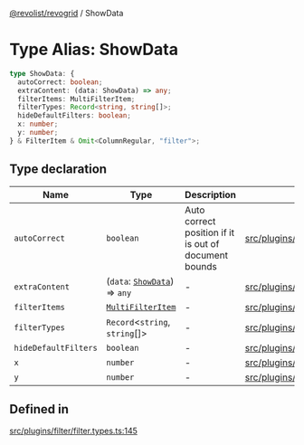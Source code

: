 [@revolist/revogrid](README.md) / ShowData

# Type Alias: ShowData

```ts
type ShowData: {
  autoCorrect: boolean;
  extraContent: (data: ShowData) => any;
  filterItems: MultiFilterItem;
  filterTypes: Record<string, string[]>;
  hideDefaultFilters: boolean;
  x: number;
  y: number;
} & FilterItem & Omit<ColumnRegular, "filter">;
```

## Type declaration

| Name | Type | Description | Defined in |
| ------ | ------ | ------ | ------ |
| `autoCorrect` | `boolean` | Auto correct position if it is out of document bounds | [src/plugins/filter/filter.types.ts:151](https://github.com/revolist/revogrid/blob/6916c62aedeba77f36804fdc386f78e588e18412/src/plugins/filter/filter.types.ts#L151) |
| `extraContent` | (`data`: [`ShowData`](TypeAlias.ShowData.md)) => `any` | - | [src/plugins/filter/filter.types.ts:157](https://github.com/revolist/revogrid/blob/6916c62aedeba77f36804fdc386f78e588e18412/src/plugins/filter/filter.types.ts#L157) |
| `filterItems` | [`MultiFilterItem`](TypeAlias.MultiFilterItem.md) | - | [src/plugins/filter/filter.types.ts:153](https://github.com/revolist/revogrid/blob/6916c62aedeba77f36804fdc386f78e588e18412/src/plugins/filter/filter.types.ts#L153) |
| `filterTypes` | `Record`\<`string`, `string`[]\> | - | [src/plugins/filter/filter.types.ts:152](https://github.com/revolist/revogrid/blob/6916c62aedeba77f36804fdc386f78e588e18412/src/plugins/filter/filter.types.ts#L152) |
| `hideDefaultFilters` | `boolean` | - | [src/plugins/filter/filter.types.ts:155](https://github.com/revolist/revogrid/blob/6916c62aedeba77f36804fdc386f78e588e18412/src/plugins/filter/filter.types.ts#L155) |
| `x` | `number` | - | [src/plugins/filter/filter.types.ts:146](https://github.com/revolist/revogrid/blob/6916c62aedeba77f36804fdc386f78e588e18412/src/plugins/filter/filter.types.ts#L146) |
| `y` | `number` | - | [src/plugins/filter/filter.types.ts:147](https://github.com/revolist/revogrid/blob/6916c62aedeba77f36804fdc386f78e588e18412/src/plugins/filter/filter.types.ts#L147) |

## Defined in

[src/plugins/filter/filter.types.ts:145](https://github.com/revolist/revogrid/blob/6916c62aedeba77f36804fdc386f78e588e18412/src/plugins/filter/filter.types.ts#L145)
